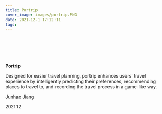 ```yaml
---
title: Portrip
cover_image: images/portrip.PNG
date: 2021-12-1 17:12:11
tags:
---
```


<p style="text-align: center;">
<img alt="" src="https://s2.loli.net/2022/01/16/Vbxht6AcpKGZ19g.png" /></p>

<p style="text-align: center;">
<img alt="" src="https://s2.loli.net/2022/01/16/3RziXsp9dlgExVh.png"/></p>

<p style="text-align: center;">
<img alt="" src="https://s2.loli.net/2022/01/16/DAOHUtfxokB1Sij.png" /></p>

<p style="text-align: center;">
<img alt="" src="https://s2.loli.net/2022/01/16/TFWC4kIa5lnbsfp.png"  /></p>

<p style="text-align: center;">
<img alt="" src="https://s2.loli.net/2022/01/16/m7frLRvJgxnUP8F.png" /></p>

<p style="text-align: center;">
<img alt="" src="https://s2.loli.net/2022/01/16/5KG7OVedDxZaRUY.png" /></p>

**Portrip**

Designed for easier travel planning, portrip enhances users' travel experience by intelligently predicting their preferences, recommending places to travel to, and recording the travel process in a game-like way.

Junhao Jiang 

2021.12


